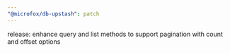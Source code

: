```yaml
---
"@microfox/db-upstash": patch
---
```


release: enhance query and list methods to support pagination with count and offset options
